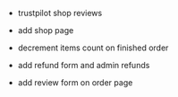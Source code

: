 - trustpilot shop reviews


- add shop page
- decrement items count on finished order
- add refund form and admin refunds
- add review form on order page